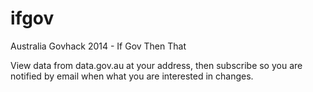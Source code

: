 ifgov
=====

Australia Govhack 2014 - If Gov Then That

View data from data.gov.au at your address, then subscribe so you are notified by email when what you are interested in changes.
